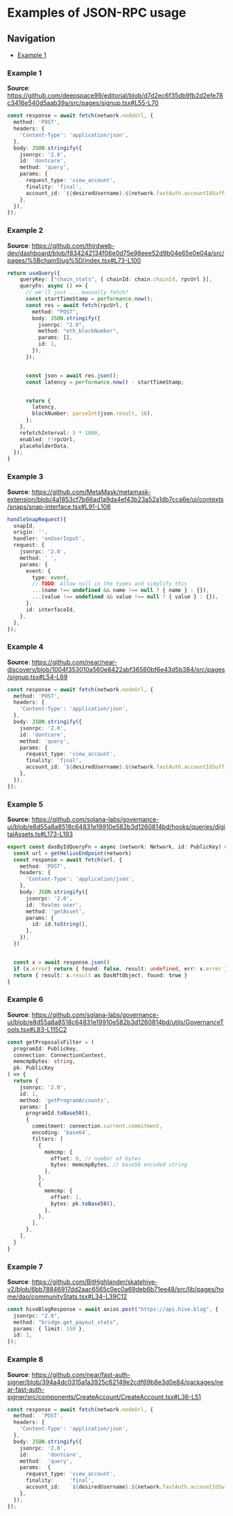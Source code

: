 # Examples of JSON-RPC usage

## Navigation

- [Example 1](#example-1)

### Example 1

**Source**: <https://github.com/deepspace99/editorial/blob/d7d2ec6f35db9fb2d2efe78c3416e540d5aab39a/src/pages/signup.tsx#L55-L70>

```TypeScript
const response = await fetch(network.nodeUrl, {
  method: 'POST',
  headers: {
    'Content-Type': 'application/json',
  },
  body: JSON.stringify({
    jsonrpc: '2.0',
    id: 'dontcare',
    method: 'query',
    params: {
      request_type: 'view_account',
      finality: 'final',
      account_id: `${desiredUsername}.${network.fastAuth.accountIdSuffix}`,
    },
  }),
});

```

### Example 2

**Source**: <https://github.com/thirdweb-dev/dashboard/blob/f834242134f06e0d75e98eee52d9b04e65e0e04a/src/pages/%5BchainSlug%5D/index.tsx#L73-L100>

```TypeScript
return useQuery({
    queryKey: ["chain_stats", { chainId: chain.chainId, rpcUrl }],
    queryFn: async () => {
      // we'll just ... manually fetch?
      const startTimeStamp = performance.now();
      const res = await fetch(rpcUrl, {
        method: "POST",
        body: JSON.stringify({
          jsonrpc: "2.0",
          method: "eth_blockNumber",
          params: [],
          id: 1,
        }),
      });


      const json = await res.json();
      const latency = performance.now() - startTimeStamp;


      return {
        latency,
        blockNumber: parseInt(json.result, 16),
      };
    },
    refetchInterval: 5 * 1000,
    enabled: !!rpcUrl,
    placeholderData,
  });
}

```

### Example 3

**Source**: <https://github.com/MetaMask/metamask-extension/blob/4a1853cf7b66ad1a9da4ef43b23a52a1db7cca6e/ui/contexts/snaps/snap-interface.tsx#L91-L108>

```TypeScript
handleSnapRequest({
  snapId,
  origin: '',
  handler: 'onUserInput',
  request: {
    jsonrpc: '2.0',
    method: ' ',
    params: {
      event: {
        type: event,
        // TODO: Allow null in the types and simplify this
        ...(name !== undefined && name !== null ? { name } : {}),
        ...(value !== undefined && value !== null ? { value } : {}),
      },
      id: interfaceId,
    },
  },
});
```

### Example 4

**Source**: <https://github.com/near/near-discovery/blob/1004f353010a560e8422abf36580bf6e43d5b384/src/pages/signup.tsx#L54-L69>

```TypeScript
const response = await fetch(network.nodeUrl, {
  method: 'POST',
  headers: {
    'Content-Type': 'application/json',
  },
  body: JSON.stringify({
    jsonrpc: '2.0',
    id: 'dontcare',
    method: 'query',
    params: {
      request_type: 'view_account',
      finality: 'final',
      account_id: `${desiredUsername}.${network.fastAuth.accountIdSuffix}`,
    },
  }),
});
```

### Example 5

**Source**: <https://github.com/solana-labs/governance-ui/blob/e8d55a8a8518c64831e19910e582b3d1260814bd/hooks/queries/digitalAssets.ts#L173-L193>

```TypeScript
export const dasByIdQueryFn = async (network: Network, id: PublicKey) => {
  const url = getHeliusEndpoint(network)
  const response = await fetch(url, {
    method: 'POST',
    headers: {
      'Content-Type': 'application/json',
    },
    body: JSON.stringify({
      jsonrpc: '2.0',
      id: 'Realms user',
      method: 'getAsset',
      params: {
        id: id.toString(),
      },
    }),
  })


  const x = await response.json()
  if (x.error) return { found: false, result: undefined, err: x.error }
  return { result: x.result as DasNftObject, found: true }
}
```

### Example 6

**Source**: <https://github.com/solana-labs/governance-ui/blob/e8d55a8a8518c64831e19910e582b3d1260814bd/utils/GovernanceTools.tsx#L83-L115C2>

```TypeScript
const getProposalsFilter = (
  programId: PublicKey,
  connection: ConnectionContext,
  memcmpBytes: string,
  pk: PublicKey
) => {
  return {
    jsonrpc: '2.0',
    id: 1,
    method: 'getProgramAccounts',
    params: [
      programId.toBase58(),
      {
        commitment: connection.current.commitment,
        encoding: 'base64',
        filters: [
          {
            memcmp: {
              offset: 0, // number of bytes
              bytes: memcmpBytes, // base58 encoded string
            },
          },
          {
            memcmp: {
              offset: 1,
              bytes: pk.toBase58(),
            },
          },
        ],
      },
    ],
  }
}
```

### Example 7

**Source**: <https://github.com/BitHighlander/skatehive-v2/blob/6bb78846917dd2aac6565c0ec0a69deb6b71ee48/src/lib/pages/home/dao/communityStats.tsx#L34-L39C12>

```TypeScript
const hiveBlogResponse = await axios.post("https://api.hive.blog", {
  jsonrpc: "2.0",
  method: "bridge.get_payout_stats",
  params: { limit: 150 },
  id: 1,
});
```

### Example 8

**Source**: <https://github.com/near/fast-auth-signer/blob/394a4dc0315a1a3925c62149e2cdf69b8e3d0e84/packages/near-fast-auth-signer/src/components/CreateAccount/CreateAccount.tsx#L36-L51>

```TypeScript
const response = await fetch(network.nodeUrl, {
  method:  'POST',
  headers: {
    'Content-Type': 'application/json',
  },
  body: JSON.stringify({
    jsonrpc: '2.0',
    id:      'dontcare',
    method:  'query',
    params:  {
      request_type: 'view_account',
      finality:     'final',
      account_id:   `${desiredUsername}.${network.fastAuth.accountIdSuffix}`,
    },
  }),
});
```
